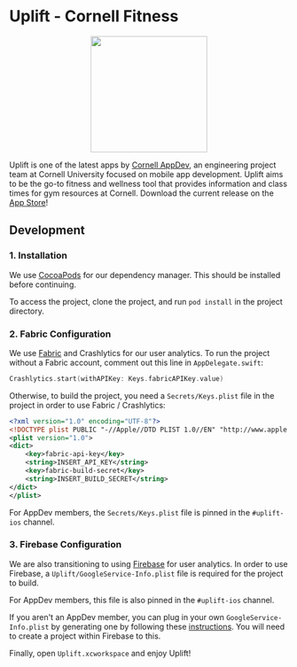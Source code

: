 # Uplift - Cornell Fitness

<p align="center"><img src=https://raw.githubusercontent.com/cuappdev/uplift-ios/master/Uplift/Assets.xcassets/AppIcon.appiconset/ItunesArtwork%402x.png width=210 /></p>

Uplift is one of the latest apps by [Cornell AppDev](http://cornellappdev.com), an engineering project team at Cornell University focused on mobile app development. Uplift aims to be the go-to fitness and wellness tool that provides information and class times for gym resources at Cornell. Download the current release on the [App Store](https://apps.apple.com/bn/app/uplift-cornell-fitness/id1439374374)!

## Development

### 1. Installation
We use [CocoaPods](http://cocoapods.org) for our dependency manager. This should be installed before continuing.

To access the project, clone the project, and run `pod install` in the project directory.

### 2. Fabric Configuration
We use [Fabric](https://fabric.io) and Crashlytics for our user analytics. To run the project without a Fabric account, comment out this line in `AppDelegate.swift`:
```swift
Crashlytics.start(withAPIKey: Keys.fabricAPIKey.value)
```

Otherwise, to build the project, you need a `Secrets/Keys.plist` file in the project in order to use Fabric / Crashlytics:
```xml
<?xml version="1.0" encoding="UTF-8"?>
<!DOCTYPE plist PUBLIC "-//Apple//DTD PLIST 1.0//EN" "http://www.apple.com/DTDs/PropertyList-1.0.dtd">
<plist version="1.0">
<dict>
	<key>fabric-api-key</key>
	<string>INSERT_API_KEY</string>
	<key>fabric-build-secret</key>
	<string>INSERT_BUILD_SECRET</string>
</dict>
</plist>

```
For AppDev members, the `Secrets/Keys.plist` file is pinned in the `#uplift-ios` channel. 

### 3. Firebase Configuration
We are also transitioning to using [Firebase](https://firebase.google.com/) for user analytics. In order to use Firebase, a `Uplift/GoogleService-Info.plist` file is required for the project to build. 

For AppDev members, this file is also pinned in the `#uplift-ios` channel. 

If you aren't an AppDev member, you can plug in your own `GoogleService-Info.plist` by generating one by following these [instructions](https://support.google.com/firebase/answer/7015592?hl=en). You will need to create a project within Firebase to this.


Finally, open `Uplift.xcworkspace` and enjoy Uplift!
